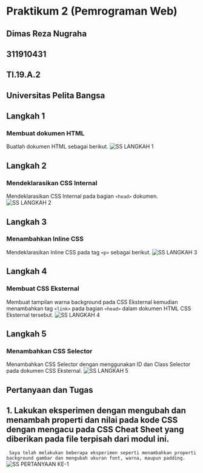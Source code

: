 # Praktikum 2 (Pemrograman Web)

## Dimas Reza Nugraha
## 311910431
## TI.19.A.2
## Universitas Pelita Bangsa


## Langkah 1
### Membuat dokumen HTML
Buatlah dokumen HTML sebagai berikut.
![SS LANGKAH 1](https://user-images.githubusercontent.com/56240719/113884797-7c172d80-97e9-11eb-837d-da300468d780.png)

## Langkah 2
### Mendeklarasikan CSS Internal
Mendeklarasikan CSS Internal pada bagian `<head>` dokumen.
![SS LANGKAH 2](https://user-images.githubusercontent.com/56240719/113891394-3e1d0800-97ef-11eb-8fe5-50a3c7d490f9.png)

## Langkah 3
### Menambahkan Inline CSS
Mendeklarasikan Inline CSS pada tag `<p>` sebagai berikut.
![SS LANGKAH 3](https://user-images.githubusercontent.com/56240719/113892785-91438a80-97f0-11eb-8b9f-b3a8420f4892.png)

## Langkah 4
### Membuat CSS Eksternal
Membuat tampilan warna background pada CSS Eksternal kemudian menambahkan tag `<link>` pada bagian `<head>` dalam dokumen HTML CSS Eksternal tersebut.
![SS LANGKAH 4](https://user-images.githubusercontent.com/56240719/113897235-e1245080-97f4-11eb-92b9-a429db2021f1.png)

## Langkah 5
### Menambahkan CSS Selector
Menambahkan CSS Selector dengan menggunakan ID dan Class Selector pada dokumen CSS Eksternal.
![SS LANGKAH 5](https://user-images.githubusercontent.com/56240719/113899037-9acff100-97f6-11eb-9a88-e3c4b57449b5.png)

## Pertanyaan dan Tugas
## 1. Lakukan  eksperimen  dengan  mengubah  dan  menambah  properti  dan  nilai  pada  kode  CSS dengan mengacu pada CSS Cheat Sheet yang diberikan pada file terpisah dari modul ini.
``` Saya telah melakukan beberapa eksperimen seperti menambahkan properti background gambar dan mengubah ukuran font, warna, maupun padding.```
![SS PERTANYAAN KE-1](https://user-images.githubusercontent.com/56240719/113913211-416fbe00-9806-11eb-8ee0-836fa5070854.png)
